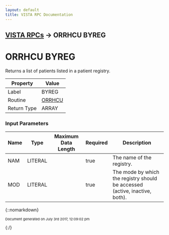 ```yaml
---
layout: default
title: VISTA RPC Documentation
---
```


## [VISTA RPCs](TableOfContents) &#8594; ORRHCU BYREG
# ORRHCU BYREG

Returns a list of patients listed in a patient registry.

Property | Value
--- | ---
Label | BYREG
Routine | [ORRHCU](http://code.osehra.org/dox/Routine_ORRHCU_source.html)
Return Type | ARRAY


### Input Parameters

Name | Type | Maximum Data Length | Required | Description
--- | --- | --- | --- | ---
NAM | LITERAL |  | true | The name of the registry.
MOD | LITERAL |  | true | The mode by which the registry should be accessed (active, inactive, both).



{::nomarkdown} <br/><p style="font-size: 11px">Document generated on July 3rd 2017, 12:09:02 pm</p>{:/}